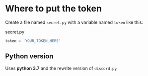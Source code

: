# Where to put the token
Create a file named `secret.py` with a variable named `token` like this:

secret.py
```py
token = 'YOUR_TOKEN_HERE'
```

## Python version
Uses **python 3.7** and the rewrite version of `discord.py`